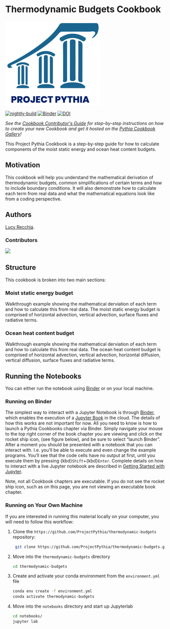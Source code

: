 # Thermodynamic Budgets Cookbook

<img src="thumbnails/thumbnail.png" alt="thumbnail" width="300"/>

[![nightly-build](https://github.com/ProjectPythia/cookbook-template/actions/workflows/nightly-build.yaml/badge.svg)](https://github.com/ProjectPythia/cookbook-template/actions/workflows/nightly-build.yaml)
[![Binder](https://binder.projectpythia.org/badge_logo.svg)](https://binder.projectpythia.org/v2/gh/ProjectPythia/cookbook-template/main?labpath=notebooks)
[![DOI](https://zenodo.org/badge/475509405.svg)](https://zenodo.org/badge/latestdoi/475509405)

_See the [Cookbook Contributor's Guide](https://projectpythia.org/cookbook-guide) for step-by-step instructions on how to create your new Cookbook and get it hosted on the [Pythia Cookbook Gallery](https://cookbooks.projectpythia.org)!_

This Project Pythia Cookbook is a step-by-step guide for how to calculate components of the moist static energy and ocean heat content budgets.

## Motivation

This cookbook will help you understand the mathematical derivation of thermodynamic budgets, common simplifications of certain terms and how to include boundary conditions. It will also demonstrate how to calculate each term from real data and what the mathematical equations look like from a coding perspective. 

## Authors

[Lucy Recchia](https://github.com/lgrecchia).

### Contributors

<a href="https://github.com/ProjectPythia/thermodynamic-budgets/graphs/contributors">
  <img src="https://contrib.rocks/image?repo=ProjectPythia/thermodynamic-budgets" />
</a>

## Structure

This cookbook is broken into two main sections:

### Moist static energy budget 

Walkthrough example showing the mathematical derviation of each term and how to calculate this from real data. The moist static energy budget is comprised of horizontal advection, vertical advection, surface fluxes and radiative terms.

### Ocean heat content budget 

 Walkthrough example showing the mathematical derviation of each term and how to calculate this from real data. The ocean heat content budget is comprised of horizontal advection, vertical advection, horizontal diffusion, vertical diffusion, surface fluxes and radiative terms.

## Running the Notebooks

You can either run the notebook using [Binder](https://binder.projectpythia.org/) or on your local machine.

### Running on Binder

The simplest way to interact with a Jupyter Notebook is through
[Binder](https://binder.projectpythia.org/), which enables the execution of a
[Jupyter Book](https://jupyterbook.org) in the cloud. The details of how this works are not
important for now. All you need to know is how to launch a Pythia
Cookbooks chapter via Binder. Simply navigate your mouse to
the top right corner of the book chapter you are viewing and click
on the rocket ship icon, (see figure below), and be sure to select
“launch Binder”. After a moment you should be presented with a
notebook that you can interact with. I.e. you’ll be able to execute
and even change the example programs. You’ll see that the code cells
have no output at first, until you execute them by pressing
{kbd}`Shift`\+{kbd}`Enter`. Complete details on how to interact with
a live Jupyter notebook are described in [Getting Started with
Jupyter](https://foundations.projectpythia.org/foundations/getting-started-jupyter).

Note, not all Cookbook chapters are executable. If you do not see
the rocket ship icon, such as on this page, you are not viewing an
executable book chapter.


### Running on Your Own Machine

If you are interested in running this material locally on your computer, you will need to follow this workflow:

1. Clone the `https://github.com/ProjectPythia/thermodynamic-budgets` repository:

   ```bash
    git clone https://github.com/ProjectPythia/thermodynamic-budgets.git
   ```

1. Move into the `thermodynamic-budgets` directory
   ```bash
   cd thermodynamic-budgets
   ```
1. Create and activate your conda environment from the `environment.yml` file
   ```bash
   conda env create -f environment.yml
   conda activate thermodynamic-budgets
   ```
1. Move into the `notebooks` directory and start up Jupyterlab
   ```bash
   cd notebooks/
   jupyter lab
   ```
